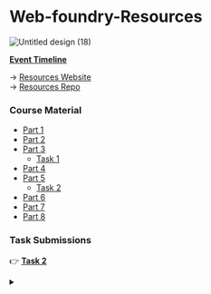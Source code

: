 # Web-foundry-Resources

![Untitled design (18)](https://user-images.githubusercontent.com/57913645/132491302-67857310-a111-448a-ad66-8a6e3d790a57.png)

**[Event Timeline](/timeline.md)**


 → [Resources Website](https://tinkerhublbsce.github.io/Web-foundry-Resources/)  
 → [Resources Repo](https://github.com/tinkerhublbsce/Web-foundry-Resources)

### Course Material

- [Part 1](/part1/README.md)
- [Part 2](/part2/README.md)
- [Part 3](/part3/README.md)
  - [Task 1](/task1/README.md)
- [Part 4](/part4/README.md)
- [Part 5](/part5/README.md)
  - [Task 2](/task2/README.md)
- [Part 6](/part6/README.md)
- [Part 7](/part7/README.md)
- [Part 8](/part8/README.md)
### Task Submissions
 👉 **[Task 2](https://github.com/tinkerhublbsce/web-foundry-portfolio-projects)**


<details><summary></summary>Thank You<script async src="https://cdn.splitbee.io/sb.js"></script></details>
